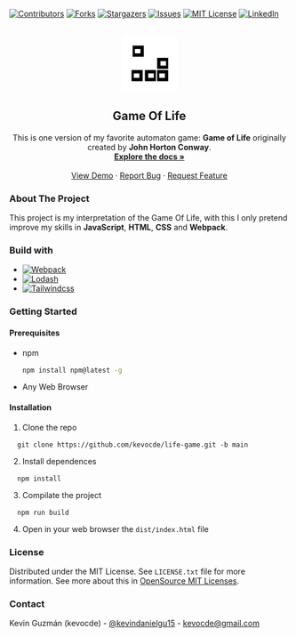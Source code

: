 [![Contributors][contributors-shield]][contributors-url]
[![Forks][forks-shield]][forks-url]
[![Stargazers][stars-shield]][stars-url]
[![Issues][issues-shield]][issues-url]
[![MIT License][license-shield]][license-url]
[![LinkedIn][linkedin-shield]][linkedin-url]

<br />
<div align="center">
  <a href="https://github.com/kevocde/life-game">
    <img src="src/assets/logo.png" alt="Logo" width="100" height="100">
  </a>
  <h2 align="center">Game Of Life</h2>
  <p align="center">
    This is one version of my favorite automaton game: <strong>Game of Life</strong> 
    originally created by <strong>John Horton Conway</strong>.
    <br />
    <a href="https://github.com/kevocde/life-game"><strong>Explore the docs »</strong></a>
    <br />
    <br />
    <a href="https://github.com/kevocde/life-game">View Demo</a>
    ·
    <a href="https://github.com/kevocde/life-game/issues">Report Bug</a>
    ·
    <a href="https://github.com/kevocde/life-game/issues">Request Feature</a>
  </p>
</div>

### About The Project
This project is my interpretation of the Game Of Life, 
with this I only pretend improve my skills in **JavaScript**, **HTML**, **CSS** and **Webpack**.

### Build with
* [![Webpack][Webpack.js.org]][webpack-url]
* [![Lodash][Lodash.com]][lodash-url]
* [![Tailwindcss][Tailwindcss.com]][tailwindcss-url]

### Getting Started
#### Prerequisites
* npm
  ```sh
  npm install npm@latest -g
  ```
* Any Web Browser

#### Installation
1. Clone the repo
  ```shell
    git clone https://github.com/kevocde/life-game.git -b main
  ```
2. Install dependences
  ```
    npm install
  ```
3. Compilate the project
  ```
    npm run build
  ```
4. Open in your web browser the `dist/index.html` file

### License
Distributed under the MIT License. See `LICENSE.txt` file for more information.
See more about this in [OpenSource MIT Licenses](https://opensource.org/licenses/MIT).

### Contact
Kevin Guzmán (kevocde) - [@kevindanielgu15](https://twitter.com/KevinDanielGu15) - [kevocde@gmail.com](mailto:kevocde@gmail.com)

[contributors-shield]: https://img.shields.io/github/contributors/kevocde/life-game.svg?style=for-the-badge
[contributors-url]: https://github.com/kevocde/life-game/graphs/contributors
[forks-shield]: https://img.shields.io/github/forks/kevocde/life-game.svg?style=for-the-badge
[forks-url]: https://github.com/kevocde/life-game/network/members
[stars-shield]: https://img.shields.io/github/stars/kevocde/life-game.svg?style=for-the-badge
[stars-url]: https://github.com/kevocde/life-game/stargazers
[issues-shield]: https://img.shields.io/github/issues/kevocde/life-game.svg?style=for-the-badge
[issues-url]: https://github.com/kevocde/life-game/issues
[license-shield]: https://img.shields.io/github/license/kevocde/life-game.svg?style=for-the-badge&logo=mit
[license-url]: https://github.com/kevocde/life-game/blob/main/LICENSE.txt
[linkedin-shield]: https://img.shields.io/badge/-LinkedIn-black.svg?style=for-the-badge&logo=linkedin&colorB=555
[linkedin-url]: https://www.linkedin.com/in/kevocode
[Webpack.js.org]: https://img.shields.io/badge/webpack-%238DD6F9.svg?style=for-the-badge&logo=webpack&logoColor=white
[webpack-url]: https://webpack.js.org
[Lodash.com]: https://img.shields.io/badge/lodash-3492FF?style=for-the-badge&logo=lodash&&logoColor=white
[Lodash-url]: https://lodash.com
[Tailwindcss.com]: https://img.shields.io/badge/tailwind%20CSS-06B6D4?style=for-the-badge&logo=tailwindcss&&logoColor=white
[Tailwindcss-url]: https://tailwindcss.com